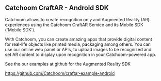 ## Catchoom CraftAR - Android SDK

Catchoom allows to create recognition only and Augmented Reality (AR)
experiences using the Catchoom CraftAR Service and its Mobile SDK ('Mobile SDK').

With Catchoom, you can create amazing apps that provide digital content
for real-life objects like printed media, packaging among others. You
can use our online web panel or APIs, to upload images to be recognized and set
AR content to display upon recognition in your Catchoom-powered
app.

See the our examples at github for the Augmented Reality SDK 

https://github.com/Catchoom/craftar-example-android